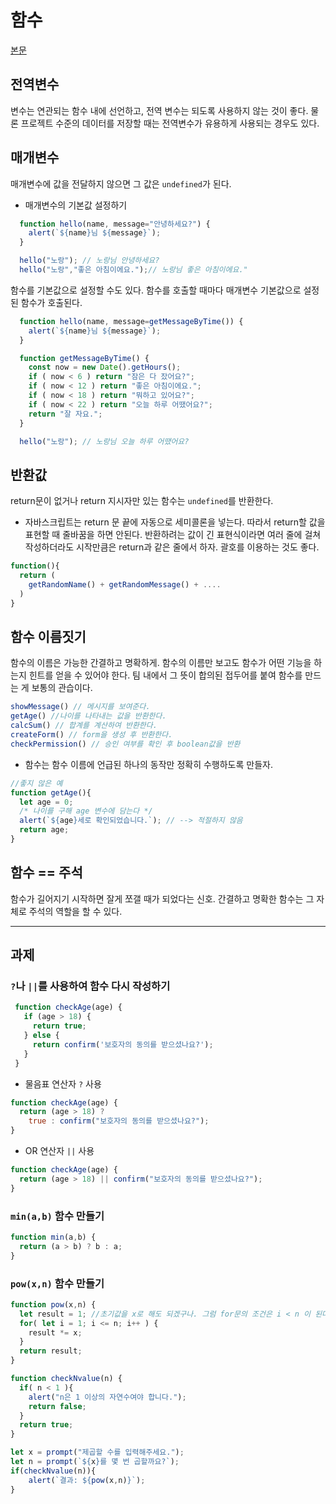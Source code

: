 # 함수
[본문](https://ko.javascript.info/function-basics)


## 전역변수
변수는 연관되는 함수 내에 선언하고, 전역 변수는 되도록 사용하지 않는 것이 좋다. 물론 프로젝트 수준의 데이터를 저장할 때는 전역변수가 유용하게 사용되는 경우도 있다.


## 매개변수
매개변수에 값을 전달하지 않으면 그 값은 `undefined`가 된다.

- 매개변수의 기본값 설정하기
```javascript
  function hello(name, message="안녕하세요?") {
    alert(`${name}님 ${message}`);
  }

  hello("노랑"); // 노랑님 안녕하세요?
  hello("노랑","좋은 아침이에요.");// 노랑님 좋은 아침이에요."
```
함수를 기본값으로 설정할 수도 있다. 함수를 호출할 때마다 매개변수 기본값으로 설정된 함수가 호출된다.
```javascript
  function hello(name, message=getMessageByTime()) {
    alert(`${name}님 ${message}`);
  }

  function getMessageByTime() {
    const now = new Date().getHours();
    if ( now < 6 ) return "잠은 다 잤어요?";
    if ( now < 12 ) return "좋은 아침이에요.";
    if ( now < 18 ) return "뭐하고 있어요?";
    if ( now < 22 ) return "오늘 하루 어땠어요?";
    return "잘 자요."; 
  }

  hello("노랑"); // 노랑님 오늘 하루 어땠어요?
  ```

  ## 반환값
  return문이 없거나 return 지시자만 있는 함수는 `undefined`를 반환한다.

  - 자바스크립트는 return 문 끝에 자동으로 세미콜론을 넣는다. 따라서 return할 값을 표현할 때 줄바꿈을 하면 안된다. 반환하려는 값이 긴 표현식이라면 여러 줄에 걸쳐 작성하더라도 시작만큼은 return과 같은 줄에서 하자. 괄호를 이용하는 것도 좋다.
  ```javascript
  function(){
    return (
      getRandomName() + getRandomMessage() + ....
    )
  }
  ```

  ## 함수 이름짓기
  함수의 이름은 가능한 간결하고 명확하게. 함수의 이름만 보고도 함수가 어떤 기능을 하는지 힌트를 얻을 수 있어야 한다.
  팀 내에서 그 뜻이 합의된 접두어를 붙여 함수를 만드는 게 보통의 관습이다.
  ```javascript
  showMessage() // 메시지를 보여준다.
  getAge() //나이를 나타내는 값을 반환한다.
  calcSum() // 합계를 계산하여 반환한다.
  createForm() // form을 생성 후 반환한다.
  checkPermission() // 승인 여부를 확인 후 boolean값을 반환
  ``` 

  - 함수는 함수 이름에 언급된 하나의 동작만 정확히 수행하도록 만들자.
  ```javascript
  //좋지 않은 예
  function getAge(){
    let age = 0;
    /* 나이를 구해 age 변수에 담는다 */
    alert(`${age}세로 확인되었습니다.`); // --> 적절하지 않음
    return age;
  }
  ```

  ## 함수 == 주석
  함수가 길어지기 시작하면 잘게 쪼갤 때가 되었다는 신호. 간결하고 명확한 함수는 그 자체로 주석의 역할을 할 수 있다.


  ---

  ## 과제

  ### `?`나 `||`를 사용하여 함수 다시 작성하기

  ```javascript
   function checkAge(age) {
     if (age > 18) {
       return true;
     } else {
       return confirm('보호자의 동의를 받으셨나요?');
     }
   }
  ```
  - 물음표 연산자 `?` 사용
  ```javascript
  function checkAge(age) {
    return (age > 18) ? 
      true : confirm("보호자의 동의를 받으셨나요?");
  }
  ```

  - OR 연산자 `||` 사용
  ```javascript
  function checkAge(age) {
    return (age > 18) || confirm("보호자의 동의를 받으셨나요?");
  }
  ```

  ### `min(a,b)` 함수 만들기
  ```javascript
  function min(a,b) {
    return (a > b) ? b : a;
  }
  ```

  ### `pow(x,n)` 함수 만들기
  ```javascript
  function pow(x,n) {
    let result = 1; //초기값을 x로 해도 되겠구나. 그럼 for문의 조건은 i < n 이 된다.)
    for( let i = 1; i <= n; i++ ) {
      result *= x;
    } 
    return result;
  }

  function checkNvalue(n) {
    if( n < 1 ){
      alert("n은 1 이상의 자연수여야 합니다.");
      return false;
    }
    return true;
  }
  
  let x = prompt("제곱할 수를 입력해주세요.");
  let n = prompt(`${x}를 몇 번 곱할까요?`);
  if(checkNvalue(n)){
      alert(`결과: ${pow(x,n)}`);
  }

  ```